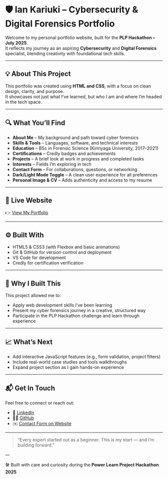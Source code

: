 # 🛡️ Ian Kariuki – Cybersecurity & Digital Forensics Portfolio

Welcome to my personal portfolio website, built for the **PLP Hackathon – July 2025**.  
It reflects my journey as an aspiring **Cybersecurity** and **Digital Forensics** specialist, blending creativity with foundational tech skills.

---

## 💡 About This Project

This portfolio was created using **HTML and CSS**, with a focus on clean design, clarity, and purpose.  
It showcases not just what I’ve learned, but who I am and where I’m headed in the tech space.

---

## 🔍 What You’ll Find

- **About Me** – My background and path toward cyber forensics  
- **Skills & Tools** – Languages, software, and technical interests  
- **Education** – BSc in Forensic Science (Kirinyaga University, 2017–2021)  
- **Certifications** – Credly badges and achievements  
- **Projects** – A brief look at work in progress and completed tasks  
- **Interests** – Fields I’m exploring in tech  
- **Contact Form** – For collaborations, questions, or networking  
- **Dark/Light Mode Toggle** – A clean user experience for all preferences  
- **Personal Image & CV** – Adds authenticity and access to my resume

---

## 🔗 Live Website

👉 [View My Portfolio](https://iankariuki-portfolio.netlify.app/)

---

## ⚙️ Built With

- HTML5 & CSS3 (with Flexbox and basic animations)  
- Git & GitHub for version control and deployment  
- VS Code for development  
- Credly for certification verification

---

## 🎯 Why I Built This

This project allowed me to:

- Apply web development skills I’ve been learning
- Present my cyber forensics journey in a creative, structured way
- Participate in the PLP Hackathon challenge and learn through experience

---

## 📈 What’s Next

- Add interactive JavaScript features (e.g., form validation, project filters)  
- Include real-world case studies and tools walkthroughs  
- Expand project section as I gain hands-on experience

---

## 📬 Get In Touch

Feel free to connect or reach out:

- 🔗 [LinkedIn](https://www.linkedin.com/in/ian-kariuki-587b33362)  
- 🧑‍💻 [GitHub](https://github.com/iainkariuki)  
- ✉️ [Contact Form on Website](https://iankariuki-portfolio.netlify.app/#contact)

---

> “Every expert started out as a beginner. This is my start — and I’m building forward.”

—

🛠️ Built with care and curiosity during the **Power Learn Project Hackathon 2025**
